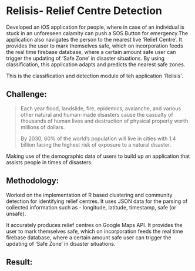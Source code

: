 # Relisis- Relief Centre Detection

Developed an iOS application for people, where in case of an individual is stuck in an unforeseen calamity can push a SOS Button for emergency.The application also navigates the person to the nearest live ‘Relief Centre’. It provides the user to mark themselves safe, which on incorporation feeds the real time firebase database, where a certain amount safe user can trigger the updating of ‘Safe Zone’ in disaster situations. By using classification, this application adapts and predicts the nearest safe zones.

This is the classification and detection module of teh application 'Relisis'.

## Challenge:

> Each year flood, landslide, fire, epidemics, avalanche, and various other natural and human-made disasters cause the casualty of thousands of human lives and destruction of physical property worth millions of dollars. 
> 
> By 2030, 60% of the world’s population will live in cities with 1.4 billion facing the highest risk of exposure to a natural disaster. 

Making use of the demographic data of users to build up an application that assists people in times of disasters.

## Methodology:

Worked on the implementation of R based clustering and community detection for identifying relief centres. It uses JSON data for the parsing of collected information such as - longitude, latitude, timestamp, safe (or unsafe).

It accurately produces relief centres on Google Maps API. It provides the user to mark themselves safe, which on incorporation feeds the real time firebase database, where a certain amount safe user can trigger the updating of ‘Safe Zone’ in disaster situations.

## Result:




